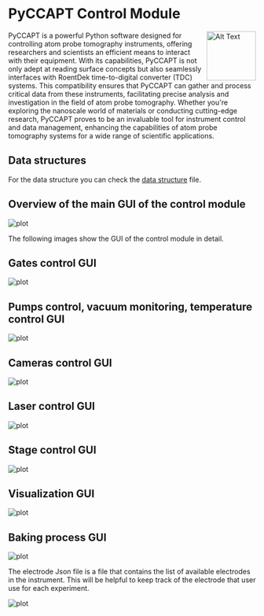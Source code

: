 # PyCCAPT Control Module

<img align="right" src="https://github.com/mmonajem/pyccapt/blob/main/pyccapt/files/logo2.png" alt="Alt Text" width="100" height="100">

PyCCAPT is a powerful Python software designed for controlling atom probe tomography instruments, offering researchers
and scientists an efficient means to interact with their equipment. With its capabilities, PyCCAPT is not only
adept at reading surface concepts but also seamlessly interfaces with RoentDek time-to-digital converter (TDC) systems.
This compatibility ensures that PyCCAPT can gather and process critical data from these instruments,
facilitating precise analysis and investigation in the field of atom probe tomography. Whether you're exploring the
nanoscale world of materials or conducting cutting-edge research, PyCCAPT proves to be an invaluable tool for instrument
control and data management, enhancing the capabilities of atom probe tomography systems for a wide range of scientific
applications.

## Data structures

For the data structure you can check the [data structure](DATA_STRUCTURE.md) file.

## Overview of the main GUI of the control module
![plot](https://github.com/mmonajem/pyccapt/blob/main/pyccapt/files/readme_images/main_gui.png?raw=True)

The following images show the GUI of the control module in detail.
## Gates control GUI
![plot](https://github.com/mmonajem/pyccapt/blob/main/pyccapt/files/readme_images/gates_gui.png?raw=True)
## Pumps control, vacuum monitoring, temperature control GUI
![plot](https://github.com/mmonajem/pyccapt/blob/main/pyccapt/files/readme_images/pumps_gui.png?raw=True)
## Cameras control GUI
![plot](https://github.com/mmonajem/pyccapt/blob/main/pyccapt/files/readme_images/cameras_gui.png?raw=True)
## Laser control GUI
![plot](https://github.com/mmonajem/pyccapt/blob/main/pyccapt/files/readme_images/laser_gui.png?raw=True)
## Stage control GUI
![plot](https://github.com/mmonajem/pyccapt/blob/main/pyccapt/files/readme_images/stage_gui.png?raw=True)
## Visualization GUI
![plot](https://github.com/mmonajem/pyccapt/blob/main/pyccapt/files/readme_images/visualization_gui.png?raw=True)
## Baking process GUI
![plot](https://github.com/mmonajem/pyccapt/blob/main/pyccapt/files/readme_images/baking_gui.png?raw=True)



The electrode Json file is a file that contains the list of available electrodes in the instrument.
This will be helpful to keep track of the electrode that user use for each experiment.

![plot](https://github.com/mmonajem/pyccapt/blob/main/pyccapt/files/readme_images/json.png?raw=True)



